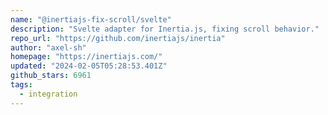 ```yaml
---
name: "@inertiajs-fix-scroll/svelte"
description: "Svelte adapter for Inertia.js, fixing scroll behavior."
repo_url: "https://github.com/inertiajs/inertia"
author: "axel-sh"
homepage: "https://inertiajs.com/"
updated: "2024-02-05T05:28:53.401Z"
github_stars: 6961
tags: 
  - integration
---
```


